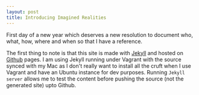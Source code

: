 ```yaml
---
layout: post
title: Introducing Imagined Realities
---
```


First day of a new year which deserves a new resolution to document who, what, how, where and when so that I have a reference.

The first thing to note is that this site is made with [Jekyll](http://jekyllrb.com) and hosted on [Github](http://github.com) pages.  I am using Jekyll running under Vagrant with the source synced with my Mac as I don't really want to install all the cruft when I use Vagrant and have an Ubuntu instance for dev purposes.  Running <code>Jekyll server</code> allows me to test the content before pushing the source (not the generated site) upto Github.